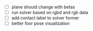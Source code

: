 - [ ] plane should change with betas
- [ ] run solver based on rgbd and rgb data
- [ ] add contact label to solver former 
- [ ] better foor pose visualization